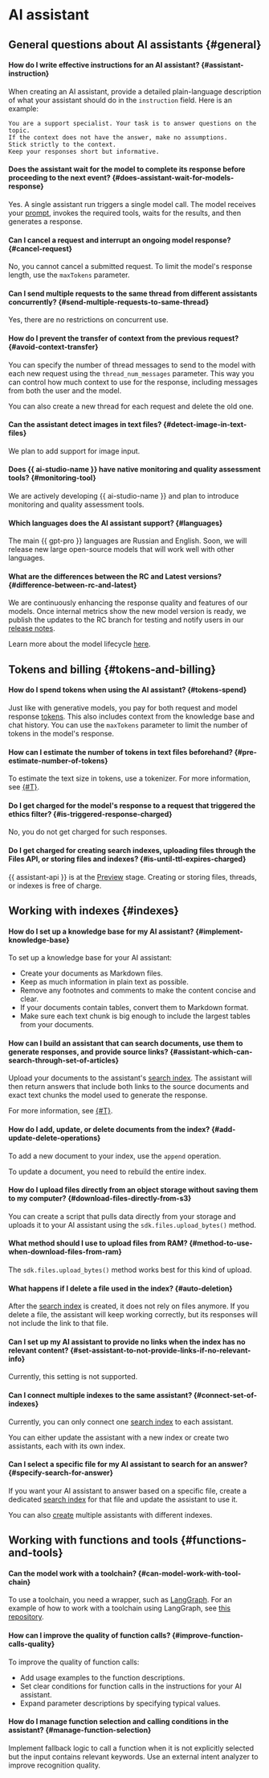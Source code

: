 # AI assistant

## General questions about AI assistants {#general}

#### How do I write effective instructions for an AI assistant? {#assistant-instruction}

When creating an AI assistant, provide a detailed plain-language description of what your assistant should do in the `instruction` field. Here is an example:

```
You are a support specialist. Your task is to answer questions on the topic. 
If the context does not have the answer, make no assumptions.
Stick strictly to the context. 
Keep your responses short but informative.
```

#### Does the assistant wait for the model to complete its response before proceeding to the next event? {#does-assistant-wait-for-models-response}

Yes. A single assistant run triggers a single model call. The model receives your [prompt](../../ai-studio/concepts/index.md#prompt), invokes the required tools, waits for the results, and then generates a response.

#### Can I cancel a request and interrupt an ongoing model response? {#cancel-request}

No, you cannot cancel a submitted request. To limit the model's response length, use the `maxTokens` parameter.

#### Can I send multiple requests to the same thread from different assistants concurrently? {#send-multiple-requests-to-same-thread}

Yes, there are no restrictions on concurrent use.

#### How do I prevent the transfer of context from the previous request? {#avoid-context-transfer}

You can specify the number of thread messages to send to the model with each new request using the `thread_num_messages` parameter. This way you can control how much context to use for the response, including messages from both the user and the model.

You can also create a new thread for each request and delete the old one.

#### Can the assistant detect images in text files? {#detect-image-in-text-files}

We plan to add support for image input.

#### Does {{ ai-studio-name }} have native monitoring and quality assessment tools? {#monitoring-tool}

We are actively developing {{ ai-studio-name }} and plan to introduce monitoring and quality assessment tools.

#### Which languages does the AI assistant support? {#languages}

The main {{ gpt-pro }} languages are Russian and English. Soon, we will release new large open-source models that will work well with other languages.

#### What are the differences between the RC and Latest versions? {#difference-between-rc-and-latest}

We are continuously enhancing the response quality and features of our models. Once internal metrics show the new model version is ready, we publish the updates to the RC branch for testing and notify users in our [release notes](../../ai-studio/release-notes/index.md). 

Learn more about the model lifecycle [here](../../ai-studio/concepts/generation/models.md#model-lifecycle).


## Tokens and billing {#tokens-and-billing}

#### How do I spend tokens when using the AI assistant? {#tokens-spend}

Just like with generative models, you pay for both request and model response [tokens](../../ai-studio/concepts/generation/tokens.md). This also includes context from the knowledge base and chat history. You can use the `maxTokens` parameter to limit the number of tokens in the model's response.

#### How can I estimate the number of tokens in text files beforehand? {#pre-estimate-number-of-tokens}

To estimate the text size in tokens, use a tokenizer. For more information, see [{#T}](../../ai-studio/operations/generation/evaluate-request.md).

#### Do I get charged for the model's response to a request that triggered the ethics filter? {#is-triggered-response-charged}

No, you do not get charged for such responses.

#### Do I get charged for creating search indexes, uploading files through the Files API, or storing files and indexes? {#is-until-ttl-expires-charged}

{{ assistant-api }} is at the [Preview](../../overview/concepts/launch-stages.md) stage. Creating or storing files, threads, or indexes is free of charge.

## Working with indexes {#indexes}

#### How do I set up a knowledge base for my AI assistant? {#implement-knowledge-base}

To set up a knowledge base for your AI assistant:

* Create your documents as Markdown files.
* Keep as much information in plain text as possible.
* Remove any footnotes and comments to make the content concise and clear.
* If your documents contain tables, convert them to Markdown format.
* Make sure each text chunk is big enough to include the largest tables from your documents.

#### How can I build an assistant that can search documents, use them to generate responses, and provide source links? {#assistant-which-can-search-through-set-of-articles}

Upload your documents to the assistant's [search index](../../ai-studio/concepts/assistant/search-index.md). The assistant will then return answers that include both links to the source documents and exact text chunks the model used to generate the response.

For more information, see [{#T}](../../ai-studio/operations/assistant/create-with-searchindex.md).

#### How do I add, update, or delete documents from the index? {#add-update-delete-operations}

To add a new document to your index, use the `append` operation.

To update a document, you need to rebuild the entire index.


#### How do I upload files directly from an object storage without saving them to my computer? {#download-files-directly-from-s3}

You can create a script that pulls data directly from your storage and uploads it to your AI assistant using the `sdk.files.upload_bytes()` method.

#### What method should I use to upload files from RAM? {#method-to-use-when-download-files-from-ram}

The `sdk.files.upload_bytes()` method works best for this kind of upload.

#### What happens if I delete a file used in the index? {#auto-deletion}

After the [search index](../../ai-studio/concepts/assistant/search-index.md) is created, it does not rely on files anymore. If you delete a file, the assistant will keep working correctly, but its responses will not include the link to that file.

#### Can I set up my AI assistant to provide no links when the index has no relevant content? {#set-assistant-to-not-provide-links-if-no-relevant-info}

Currently, this setting is not supported.


#### Can I connect multiple indexes to the same assistant? {#connect-set-of-indexes}

Currently, you can only connect one [search index](../../ai-studio/concepts/assistant/search-index.md) to each assistant.

You can either update the assistant with a new index or create two assistants, each with its own index.

#### Can I select a specific file for my AI assistant to search for an answer? {#specify-search-for-answer}

If you want your AI assistant to answer based on a specific file, create a dedicated [search index](../../ai-studio/concepts/assistant/search-index.md) for that file and update the assistant to use it.

You can also [create](../../ai-studio/operations/assistant/create-with-searchindex.md) multiple assistants with different indexes.

## Working with functions and tools {#functions-and-tools}

#### Can the model work with a toolchain? {#can-model-work-with-tool-chain}

To use a toolchain, you need a wrapper, such as [LangGraph](https://www.langchain.com/langgraph). For an example of how to work with a toolchain using LangGraph, see [this repository](https://github.com/yandex-datasphere/advanced-assistant/blob/main/langgraph-agent.ipynb).

#### How can I improve the quality of function calls? {#improve-function-calls-quality}

To improve the quality of function calls:

* Add usage examples to the function descriptions. 
* Set clear conditions for function calls in the instructions for your AI assistant. 
* Expand parameter descriptions by specifying typical values. 

#### How do I manage function selection and calling conditions in the assistant? {#manage-function-selection}

Implement fallback logic to call a function when it is not explicitly selected but the input contains relevant keywords. Use an external intent analyzer to improve recognition quality.